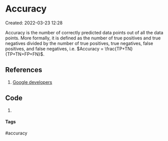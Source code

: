 # Accuracy
Created: 2022-03-23 12:28

Accuracy is the number of correctly predicted data points out of all the data points. More formally, it is defined as the number of true positives and true negatives divided by the number of true positives, true negatives, false positives, and false negatives, i.e. $Accuracy = \frac{TP+TN}{TP+TN+FP+FN}$.

## References
1. [Google developers](https://developers.google.com/machine-learning/crash-course/classification/accuracy)

## Code
1. 

#### Tags
#accuracy